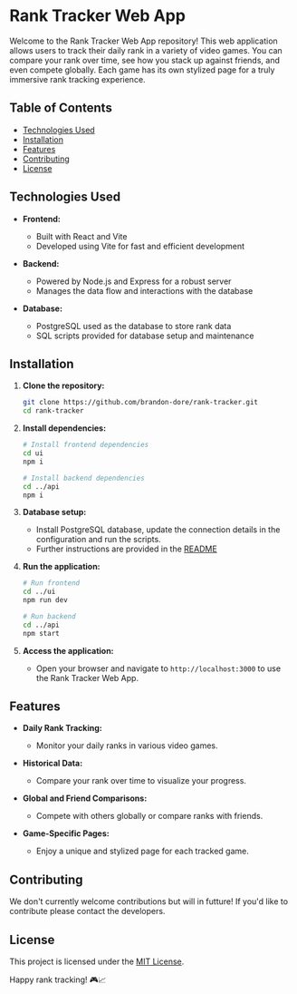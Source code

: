 # Rank Tracker Web App

Welcome to the Rank Tracker Web App repository! This web application allows users to track their daily rank in a variety of video games. You can compare your rank over time, see how you stack up against friends, and even compete globally. Each game has its own stylized page for a truly immersive rank tracking experience.

## Table of Contents

- [Technologies Used](#technologies-used)
- [Installation](#installation)
- [Features](#features)
- [Contributing](#contributing)
- [License](#license)

## Technologies Used

- **Frontend:**

  - Built with React and Vite
  - Developed using Vite for fast and efficient development

- **Backend:**

  - Powered by Node.js and Express for a robust server
  - Manages the data flow and interactions with the database

- **Database:**
  - PostgreSQL used as the database to store rank data
  - SQL scripts provided for database setup and maintenance

## Installation

1. **Clone the repository:**

   ```bash
   git clone https://github.com/brandon-dore/rank-tracker.git
   cd rank-tracker
   ```

2. **Install dependencies:**

   ```bash
   # Install frontend dependencies
   cd ui
   npm i

   # Install backend dependencies
   cd ../api
   npm i
   ```

3. **Database setup:**

   - Install PostgreSQL database, update the connection details in the configuration and run the scripts.
   - Further instructions are provided in the [README](./db/README.md)

4. **Run the application:**

   ```bash
   # Run frontend
   cd ../ui
   npm run dev

   # Run backend
   cd ../api
   npm start
   ```

5. **Access the application:**
   - Open your browser and navigate to `http://localhost:3000` to use the Rank Tracker Web App.

## Features

- **Daily Rank Tracking:**

  - Monitor your daily ranks in various video games.

- **Historical Data:**

  - Compare your rank over time to visualize your progress.

- **Global and Friend Comparisons:**

  - Compete with others globally or compare ranks with friends.

- **Game-Specific Pages:**

  - Enjoy a unique and stylized page for each tracked game.

## Contributing

We don't currently welcome contributions but will in futture! If you'd like to contribute please contact the developers.

## License

This project is licensed under the [MIT License](https://opensource.org/license/mit/).

Happy rank tracking! 🎮📈
